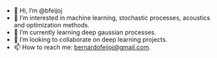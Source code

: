 - 👋 Hi, I’m @bfeijoj
- 👀 I’m interested in machine learning, stochastic processes, acoustics and optimization methods.
- 🌱 I’m currently learning deep gaussian processes.
- 💞️ I’m looking to collaborate on deep learning projects.
- 📫 How to reach me: bernardofeijoj@gmail.com.

<!---
bfeijoj/bfeijoj is a ✨ special ✨ repository because its `README.md` (this file) appears on your GitHub profile.
You can click the Preview link to take a look at your changes.
--->
